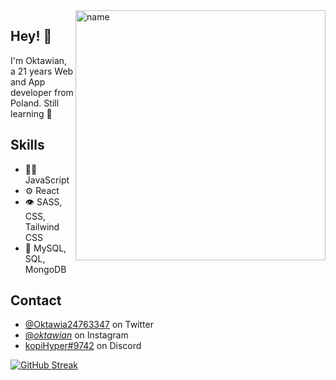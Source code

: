 
 <img align="right" alt="name" width="400" src="kopiHyper/name.gif">


## Hey! 👋

I'm Oktawian, a 21 years Web and App developer from Poland. Still learning 🧠

## Skills

- 👨‍💻 JavaScript
- ⚙️ React
- 👁️ SASS, CSS, Tailwind CSS
- 💽 MySQL, SQL, MongoDB

## Contact

- [@Oktawia24763347](https://twitter.com/Oktawia24763347) on Twitter
- [@_oktawian_](https://www.instagram.com/_oktawian_/) on Instagram
- [kopiHyper#9742](./) on Discord

[![GitHub Streak](http://github-readme-streak-stats.herokuapp.com?user=kopiHyper&theme=dark)](https://git.io/streak-stats)
